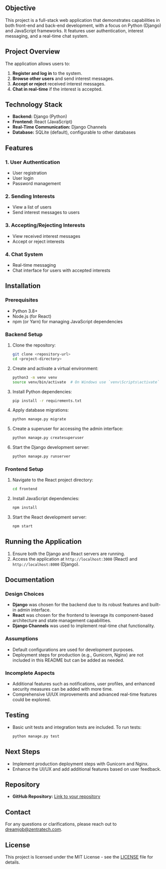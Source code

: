 ## Objective

This project is a full-stack web application that demonstrates capabilities in both front-end and back-end development, with a focus on Python (Django) and JavaScript frameworks. It features user authentication, interest messaging, and a real-time chat system.

## Project Overview

The application allows users to:

1. **Register and log in** to the system.
2. **Browse other users** and send interest messages.
3. **Accept or reject** received interest messages.
4. **Chat in real-time** if the interest is accepted.

## Technology Stack

- **Backend:** Django (Python)
- **Frontend:** React (JavaScript)
- **Real-Time Communication:** Django Channels
- **Database:** SQLite (default), configurable to other databases

## Features

### 1. User Authentication

- User registration
- User login
- Password management

### 2. Sending Interests

- View a list of users
- Send interest messages to users

### 3. Accepting/Rejecting Interests

- View received interest messages
- Accept or reject interests

### 4. Chat System

- Real-time messaging
- Chat interface for users with accepted interests

## Installation

### Prerequisites

- Python 3.8+
- Node.js (for React)
- npm (or Yarn) for managing JavaScript dependencies

### Backend Setup

1. Clone the repository:

   ```bash
   git clone <repository-url>
   cd <project-directory>
   ```

2. Create and activate a virtual environment:

   ```bash
   python3 -m venv venv
   source venv/bin/activate  # On Windows use `venv\Scripts\activate`
   ```

3. Install Python dependencies:

   ```bash
   pip install -r requirements.txt
   ```

4. Apply database migrations:

   ```bash
   python manage.py migrate
   ```

5. Create a superuser for accessing the admin interface:

   ```bash
   python manage.py createsuperuser
   ```

6. Start the Django development server:
   ```bash
   python manage.py runserver
   ```

### Frontend Setup

1. Navigate to the React project directory:

   ```bash
   cd frontend
   ```

2. Install JavaScript dependencies:

   ```bash
   npm install
   ```

3. Start the React development server:
   ```bash
   npm start
   ```

## Running the Application

1. Ensure both the Django and React servers are running.
2. Access the application at `http://localhost:3000` (React) and `http://localhost:8000` (Django).

## Documentation

### Design Choices

- **Django** was chosen for the backend due to its robust features and built-in admin interface.
- **React** was chosen for the frontend to leverage its component-based architecture and state management capabilities.
- **Django Channels** was used to implement real-time chat functionality.

### Assumptions

- Default configurations are used for development purposes.
- Deployment steps for production (e.g., Gunicorn, Nginx) are not included in this README but can be added as needed.

### Incomplete Aspects

- Additional features such as notifications, user profiles, and enhanced security measures can be added with more time.
- Comprehensive UI/UX improvements and advanced real-time features could be explored.

## Testing

- Basic unit tests and integration tests are included. To run tests:
  ```bash
  python manage.py test
  ```

## Next Steps

- Implement production deployment steps with Gunicorn and Nginx.
- Enhance the UI/UX and add additional features based on user feedback.

## Repository

- **GitHub Repository:** [Link to your repository](repository-url)

## Contact

For any questions or clarifications, please reach out to dreamjob@zentratech.com.

## License

This project is licensed under the MIT License - see the [LICENSE](LICENSE) file for details.
